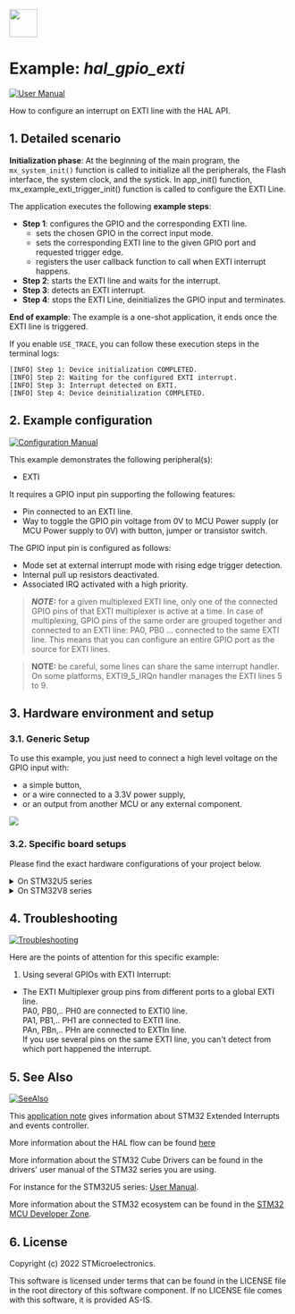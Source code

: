 <img src="doc/subbrand-stm32.svg" width="50"/>

# __Example: *hal_gpio_exti*__

[![User Manual](doc/read_the-UM.svg)](../../../../doc/Cube2.0_Examples_User_Manual.pdf "An offline version is also available in the Cube Firmware package.")

How to configure an interrupt on EXTI line with the HAL API.


## __1. Detailed scenario__

__Initialization phase__:
At the beginning of the main program, the `mx_system_init()` function is called to initialize all the peripherals, the Flash interface, the system clock, and the systick.
In app_init() function, mx_example_exti_trigger_init() function is called to configure the EXTI Line.

The application executes the following __example steps__:

- __Step 1__: configures the GPIO and the corresponding EXTI line.
    - sets the chosen GPIO in the correct input mode.
    - sets the corresponding EXTI line to the given GPIO port and requested trigger edge.
    - registers the user callback function to call when EXTI interrupt happens.
- __Step 2__: starts the EXTI line and waits for the interrupt.
- __Step 3__: detects an EXTI interrupt.
- __Step 4__: stops the EXTI Line, deinitializes the GPIO input and terminates.

__End of example__:
The example is a one-shot application, it ends once the EXTI line is triggered.

If you enable `USE_TRACE`, you can follow these execution steps in the terminal logs:
```
[INFO] Step 1: Device initialization COMPLETED.
[INFO] Step 2: Waiting for the configured EXTI interrupt.
[INFO] Step 3: Interrupt detected on EXTI.
[INFO] Step 4: Device deinitialization COMPLETED.
```


## __2. Example configuration__

[![Configuration Manual](doc/configure_with-ConfigurationMa.svg)](../../../../doc/Cube2.0_Examples_User_Manual.pdf#:~:text=config "An offline version is also available in the Cube Firmware package.")

This example demonstrates the following peripheral(s):

- EXTI

It requires a GPIO input pin supporting the following features:

- Pin connected to an EXTI line.
- Way to toggle the GPIO pin voltage from 0V to MCU Power supply (or MCU Power supply to 0V) with button, jumper or transistor switch.

The GPIO input pin is configured as follows:

- Mode set at external interrupt mode with rising edge trigger detection.
- Internal pull up resistors deactivated.
- Associated IRQ activated with a high priority.

> **_NOTE:_** for a given multiplexed EXTI line, only one of the connected GPIO pins of that EXTI multiplexer is active at a time.
In case of multiplexing, GPIO pins of the same order are grouped together and connected to an EXTI line: PA0, PB0 ... connected to the same EXTI line.
This means that you can configure an entire GPIO port as the source for EXTI lines.

> **__NOTE:__** be careful, some lines can share the same interrupt handler. On some platforms, EXTI9_5_IRQn handler manages the EXTI lines 5 to 9.


## __3. Hardware environment and setup__

### __3.1. Generic Setup__

To use this example, you just need to connect a high level voltage on the GPIO input with:

- a simple button,
- or a wire connected to a 3.3V power supply,
- or an output from another MCU or any external component.

<!--
http://ditaa.sourceforge.net/#usage
plantUML ditaa integration supports PNG only
-->

<!--
@startditaa doc/example_hal_gpio_exti_setup.png
    /------------------\
    |                  |
    |                  *------------ VCC
    |                  |          |
    |       /----------+          :
    |       |   EXTI   |          |
    |       |          |          v
    |       |  Line_xx *------------ GPIO_Input
    |       |  cBLK    |
    |       \----------+
    |                  |
    |                  |
    |     STM32_Board  |
    \------------------/
@endditaa
-->

![](doc/example_hal_gpio_exti_setup.png)

 ### __3.2. Specific board setups__

Please find the exact hardware configurations of your project below.

<details>
  <summary>On STM32U5 series</summary>

  <details>
  <summary>On board NUCLEO-U545RE-Q</summary>

  | Board pin   | MCU pin | Signal name      | ARDUINO  pin |
  | :---:       | :---:   | :---:            | :---:        |
  | CN5-6       | PA5     | LED_USER_PIN     | -            |
  | CN7-23      | PC13    | EXTI_TRIGGER_PIN | -            |

  </details>

  <details>
  <summary>On board NUCLEO-U575ZI-Q</summary>

  | Board pin   | MCU pin | Signal name      | ARDUINO  pin |
  | :---:       | :---:   | :---:            | :---:        |
  | CN12-19     | PC7     | LED_USER_PIN     | -            |
  | CN11-23     | PC13    | EXTI_TRIGGER_PIN | -            |

  </details>

  <details>
  <summary>On board B-U585I-IOT02A</summary>

  | Board pin  | MCU pin | Signal name      | ARDUINO pin |
  | :---:      | :---:   | :---:            | :---:       |
  | CN13-6     | PE13    | LED_USER_PIN     | D13         |
  | -          | PC13    | EXTI_TRIGGER_PIN | -           |

  </details>

  <details>
  <summary>On board STM32U575I-EV</summary>

  | Board pin   | MCU pin | Signal name      | ARDUINO  pin |
  | :---:       | :---:   | :---:            | :---:        |
  | CN14_1      | PB7     | LED_USER_PIN     | -            |
  | JP35-3      | PC13    | EXTI_TRIGGER_PIN | -            |

  </details>

</details>

  <details>
  <summary>On STM32V8 series</summary>
  <details>
  <summary>On board NUCLEO-V873ZJ</summary>

  | Board pin   | MCU pin | Signal name          | ARDUINO <br> connector pin |
  | :---:       | :---:   | :---:                | :---:        |
  | CN12-4      | PK2     | User green LED (LD1) | -            |
  | CN7-23      | PC13    | EXTI_TRIGGER_PIN     | -            |
  </details>
</details>


## __4. Troubleshooting__

[![Troubleshooting](doc/debug_with-Troubleshooting.svg)](../../../../doc/Cube2.0_Examples_User_Manual.pdf#:~:text=Troubleshooting "An offline version is also available in the Cube Firmware package.")

Here are the points of attention for this specific example:

1. Using several GPIOs with EXTI Interrupt:
  - The EXTI Multiplexer group pins from different ports to a global EXTI line.\
      PA0, PB0,.. PH0 are connected to EXTI0 line.\
      PA1, PB1,.. PH1 are connected to EXTI1 line.\
      PAn, PBn,.. PHn are connected to EXTIn line.\
    If you use several pins on the same EXTI line, you can't detect from which port happened the interrupt.


## __5. See Also__

[![SeeAlso](doc/go_further_with-STM32.svg)](../../../../doc/Cube2.0_Examples_User_Manual.pdf#:~:text=See%20Also "An offline version is also available in the Cube Firmware package.")

This [application note](https://www.st.com/content/ccc/resource/training/technical/product_training/group0/62/71/4f/2a/5d/25/4c/c7/STM32F7_System_EXTI/files/STM32F7_System_EXTI.pdf/jcr:content/translations/en.STM32F7_System_EXTI.pdf) gives information about STM32 Extended Interrupts and events controller.

More information about the HAL flow can be found [here](https://wiki.st.com/stm32mcu/wiki/Getting_started_with_EXTI)

More information about the STM32 Cube Drivers can be found in the drivers' user manual of the STM32 series you are using.

For instance for the STM32U5 series: [User Manual](https://www.st.com/resource/en/user_manual/dm00813340-.pdf).

More information about the STM32 ecosystem can be found in the [STM32 MCU Developer Zone](https://www.st.com/content/st_com/en/stm32-mcu-developer-zone.html).


## __6. License__

Copyright (c) 2022 STMicroelectronics.

This software is licensed under terms that can be found in the LICENSE file in the root directory
of this software component.
If no LICENSE file comes with this software, it is provided AS-IS.
